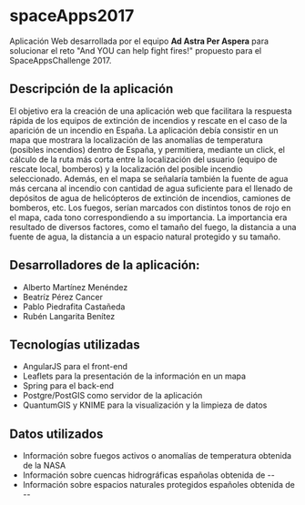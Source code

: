 # spaceApps2017

Aplicación Web desarrollada por el equipo **Ad Astra Per Aspera** para solucionar el reto "And YOU can help fight fires!" propuesto para el SpaceAppsChallenge 2017.

## Descripción de la aplicación
El objetivo era la creación de una aplicación web que facilitara la respuesta rápida de los equipos de extinción de incendios y rescate en el caso de la aparición de un incendio en España.
La aplicación debía consistir en un mapa que mostrara la localización de las anomalías de temperatura (posibles incendios) dentro de España, y permitiera, mediante un click, el cálculo de la ruta más corta entre la localización del usuario (equipo de rescate local, bomberos) y la localización del posible incendio seleccionado.
Además, en el mapa se señalaría también la fuente de agua más cercana al incendio con cantidad de agua suficiente para el llenado de depósitos de agua de helicópteros de extinción de incendios, camiones de bomberos, etc.
Los fuegos, serían marcados con distintos tonos de rojo en el mapa, cada tono correspondiendo a su importancia. La importancia era resultado de diversos factores, como el tamaño del fuego, la distancia a una fuente de agua, la distancia a un espacio natural protegido y su tamaño.

## Desarrolladores de la aplicación:
  - Alberto Martínez Menéndez
  - Beatríz Pérez Cancer
  - Pablo Piedrafita Castañeda
  - Rubén Langarita Benítez
  
## Tecnologías utilizadas
  - AngularJS para el front-end
  - Leaflets para la presentación de la información en un mapa
  - Spring para el back-end
  - Postgre/PostGIS como servidor de la aplicación
  - QuantumGIS y KNIME para la visualización y la limpieza de datos
 
## Datos utilizados
  - Información sobre fuegos activos o anomalías de temperatura obtenida de la NASA
  - Información sobre cuencas hidrográficas españolas obtenida de --
  - Información sobre espacios naturales protegidos españoles obtenida de --
